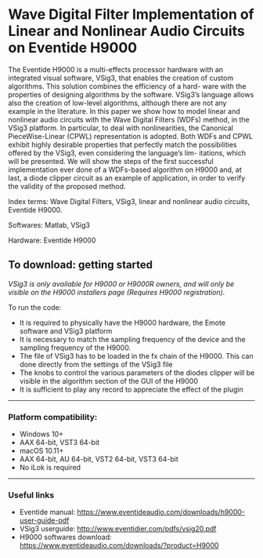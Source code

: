 # Wave Digital Filter Implementation of Linear and Nonlinear Audio Circuits on Eventide H9000

The Eventide H9000 is a multi-effects processor hardware with an
integrated visual software, VSig3, that enables the creation of custom algorithms. This solution combines the efficiency of a hard-
ware with the properties of designing algorithms by the software.
VSig3’s language allows also the creation of low-level algorithms,
although there are not any example in the literature. In this paper we show how to model linear and nonlinear audio circuits with
the Wave Digital Filters (WDFs) method, in the VSig3 platform.
In particular, to deal with nonlinearities, the Canonical PieceWise-Linear (CPWL) representation is adopted. Both WDFs and CPWL
exhibit highly desirable properties that perfectly match the possibilities offered by the VSig3, even considering the language’s lim-
itations, which will be presented. We will show the steps of the
first successful implementation ever done of a WDFs-based algorithm on H9000 and, at last, a diode clipper circuit as an example of
application, in order to verify the validity of the proposed method.

Index terms: Wave Digital Filters, VSig3, linear and nonlinear audio circuits, Eventide H9000.

Softwares: Matlab, VSig3

Hardware: Eventide H9000

## To download: getting started

*VSig3 is only available for H9000 or H9000R owners, and will only be visible on the H9000 installers page (Requires H9000 registration).*

To run the code:
- It is required to physically have the H9000 hardware, the Emote software and VSig3 platform
- It is necessary to match the sampling frequency of the device and the sampling frequency of the H9000.
- The file of VSig3 has to be loaded in the fx chain of the H9000. This can done directly from the settings of the VSig3 file
- The knobs to control the various parameters of the diodes clipper will be visible in the algorithm section of the GUI of the H9000
- It is sufficient to play any record to appreciate the effect of the plugin

***

 ### Platform compatibility:
 
- Windows 10+
- AAX 64-bit, VST3 64-bit
- macOS 10.11+
- AAX 64-bit, AU 64-bit, VST2 64-bit, VST3 64-bit
- No iLok is required

***

### Useful links

- Eventide manual: https://www.eventideaudio.com/downloads/h9000-user-guide-pdf
- VSig3 userguide: http://www.eventidier.com/pdfs/vsig20.pdf
- H9000 softwares download: https://www.eventideaudio.com/downloads/?product=H9000
